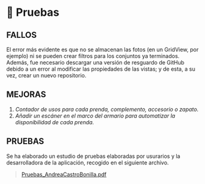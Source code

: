# 📱 Pruebas

## FALLOS

El error más evidente es que no se almacenan las fotos (en un GridView, por ejemplo) ni se pueden crear filtros para los conjuntos ya terminados. Además, fue necesario descargar una versión de resguardo de GitHub debido a un error al modificar las propiedades de las vistas; y de esta, a su vez, crear un nuevo repositorio.

## MEJORAS

  1. *Contador de usos para cada prenda, complemento, accesorio o zapato.*
  2. *Añadir un escáner en el marco del armario para automatizar la disponibilidad de cada prenda.*

## PRUEBAS

Se ha elaborado un estudio de pruebas elaboradas por usurarios y la desarrolladora de la aplicación, recogido en el siguiente archivo.
> [Pruebas_AndreaCastroBonilla.pdf](https://github.com/AndreaCastroBonilla/integracion-dam/files/11590932/Pruebas_AndreaCastroBonilla.pdf)
